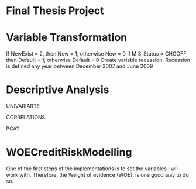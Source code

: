 # Final Thesis Project

# Variable Transformation

If NewExist = 2, then New = 1; otherwise New = 0
If MIS_Status = CHGOFF, then Default = 1; otherwise Default = 0
Create variable recession. Recession is defined any year between December 2007 and June 2009

# Descriptive Analysis

UNIVARIARTE

CORRELATIONS

PCA?




# WOECreditRiskModelling
One of the first steps of the implementations is to set the variables I will work with. Therefore, the Weight of evidence (WOE), is one good way to do so. 
